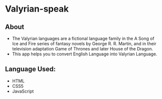 # Valyrian-speak
## About
- The Valyrian languages are a fictional language family in the A Song of Ice and Fire series of fantasy novels by George R. R. Martin, and in their television adaptation Game of Thrones and later House of the Dragon.
- This app helps you to convert English Language into Valyrian Language.

## Language Used:
- HTML
- CSS5
- JavaScript
